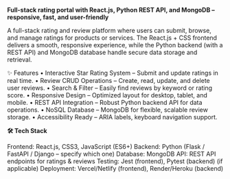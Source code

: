 **Full-stack rating portal with React.js, Python REST API, and MongoDB – responsive, fast, and user-friendly**

A full-stack rating and review platform where users can submit, browse, and manage ratings for products or services. The React.js + CSS frontend delivers a smooth, responsive experience, while the Python backend (with a REST API) and MongoDB database handle secure data storage and retrieval.

✨ Features
	•	Interactive Star Rating System – Submit and update ratings in real time.
	•	Review CRUD Operations – Create, read, update, and delete user reviews.
	•	Search & Filter – Easily find reviews by keyword or rating score.
	•	Responsive Design – Optimized layout for desktop, tablet, and mobile.
	•	REST API Integration – Robust Python backend API for data operations.
	•	NoSQL Database – MongoDB for flexible, scalable review storage.
	•	Accessibility Ready – ARIA labels, keyboard navigation support.

**🛠 Tech Stack**

Frontend: React.js, CSS3, JavaScript (ES6+)
Backend: Python (Flask / FastAPI / Django – specify which one)
Database: MongoDB
API: REST API endpoints for ratings & reviews
Testing: Jest (frontend), Pytest (backend) (if applicable)
Deployment: Vercel/Netlify (frontend), Render/Heroku (backend)
